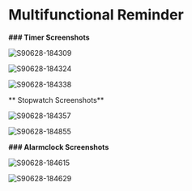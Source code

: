 # Multifunctional Reminder

**### Timer Screenshots**

![S90628-184309](https://user-images.githubusercontent.com/49000502/60339594-e0208700-99b1-11e9-931d-7359661c2ae7.jpg)

![S90628-184324](https://user-images.githubusercontent.com/49000502/60339595-e0208700-99b1-11e9-9dc8-8d15aeb3292f.jpg)

![S90628-184338](https://user-images.githubusercontent.com/49000502/60339596-e0208700-99b1-11e9-9314-59476988386d.jpg)


** Stopwatch Screenshots**

![S90628-184357](https://user-images.githubusercontent.com/49000502/60339598-e0208700-99b1-11e9-856b-2b5b8b9629af.jpg)

![S90628-184855](https://user-images.githubusercontent.com/49000502/60339600-e0b91d80-99b1-11e9-843b-a09685141842.jpg)


**### Alarmclock Screenshots**

![S90628-184615](https://user-images.githubusercontent.com/49000502/60339601-e0b91d80-99b1-11e9-9a4f-d2603c266e05.jpg)

![S90628-184629](https://user-images.githubusercontent.com/49000502/60339602-e0b91d80-99b1-11e9-82e5-2bbaec2819f3.jpg)
